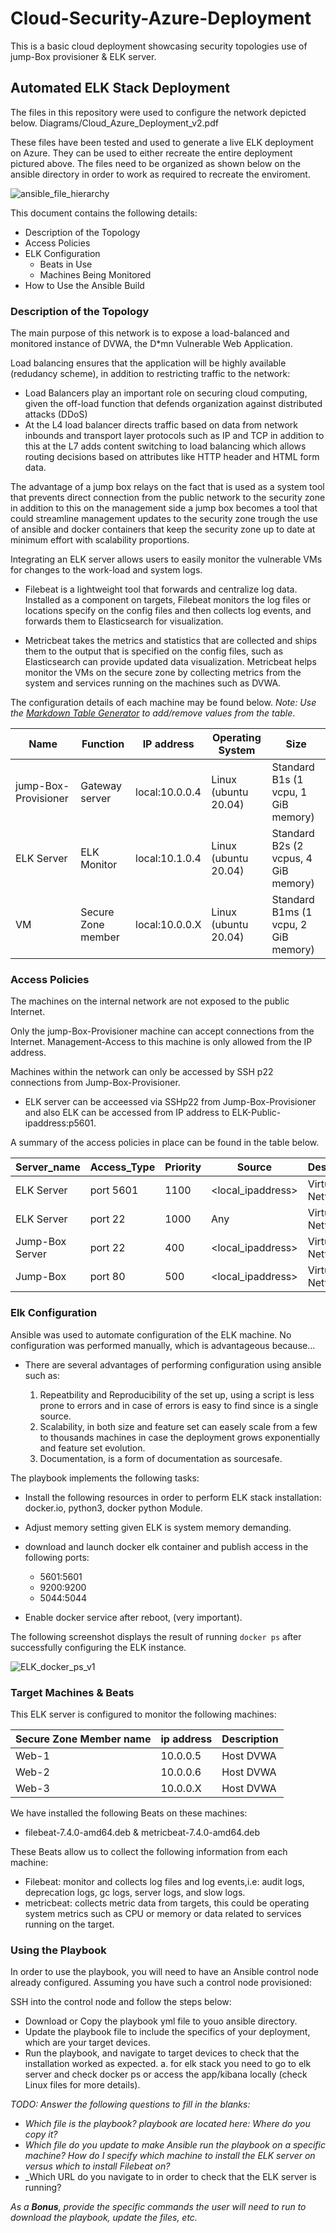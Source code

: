 # Cloud-Security-Azure-Deployment
This is a basic cloud deployment showcasing security topologies use of jump-Box provisioner &amp; ELK server.
## Automated ELK Stack Deployment

The files in this repository were used to configure the network depicted below.
Diagrams/Cloud_Azure_Deployment_v2.pdf

These files have been tested and used to generate a live ELK deployment on Azure. They can be used to either recreate the entire deployment pictured above.
The files need to be organized as shown below on the ansible directory in order to work as required to recreate the enviroment.

![ansible_file_hierarchy](https://user-images.githubusercontent.com/70111682/169720577-576e71e0-7ee2-4565-b96e-8c4b48200f74.png)

This document contains the following details:
- Description of the Topology
- Access Policies
- ELK Configuration
  - Beats in Use
  - Machines Being Monitored
- How to Use the Ansible Build


### Description of the Topology

The main purpose of this network is to expose a load-balanced and monitored instance of DVWA, the D*mn Vulnerable Web Application.

Load balancing ensures that the application will be highly available (redudancy scheme), in addition to restricting traffic to the network:

- Load Balancers play an important role on securing cloud computing, given the off-load function that defends organization against distributed attacks (DDoS)
- At the L4 load balancer directs traffic based on data from network inbounds and transport layer protocols such as IP and TCP in addition to this at the L7 adds content switching to load balancing which allows routing decisions based on attributes like HTTP header and HTML form data.

The advantage of a jump box relays on the fact that is used as a system tool that prevents direct connection from the public network to the security zone in addition to this on the management side a jump box becomes a tool that could streamline management updates to the security zone trough the use of ansible and docker containers that keep the security zone up to date at minimum effort with scalability proportions.

Integrating an ELK server allows users to easily monitor the vulnerable VMs for changes to the work-load and system logs.
- Filebeat is a lightweight tool that forwards and centralize log data. Installed as a component on targets, Filebeat monitors the log files or locations specify on the config files and then collects log events, and forwards them to Elasticsearch for visualization.

- Metricbeat takes the metrics and statistics that are collected and ships them to the output that is specified on the config files, such as Elasticsearch can provide updated data visualization. Metricbeat helps monitor the VMs on the secure zone by collecting metrics from the system and services running on the machines such as DVWA.

The configuration details of each machine may be found below.
_Note: Use the [Markdown Table Generator](http://www.tablesgenerator.com/markdown_tables) to add/remove values from the table_.

| Name                 | Function           | IP address     | Operating System     | Size                                 |
|----------------------|--------------------|----------------|----------------------|--------------------------------------|
| jump-Box-Provisioner | Gateway server     | local:10.0.0.4 | Linux (ubuntu 20.04) | Standard B1s (1 vcpu, 1 GiB memory)  |
| ELK Server           | ELK Monitor        | local:10.1.0.4 | Linux (ubuntu 20.04) | Standard B2s (2 vcpus, 4 GiB memory) |
| VM                   | Secure Zone member | local:10.0.0.X | Linux (ubuntu 20.04) | Standard B1ms (1 vcpu, 2 GiB memory) |


### Access Policies
The machines on the internal network are not exposed to the public Internet. 

Only the jump-Box-Provisioner machine can accept connections from the Internet. Management-Access to this machine is only allowed from the <local-management>IP address.

Machines within the network can only be accessed by SSH p22 connections from Jump-Box-Provisioner.
  
- ELK server can be acceessed via SSHp22 from Jump-Box-Provisioner and also ELK can be accessed from <local-management> IP address to ELK-Public-ipaddress:p5601. 

A summary of the access policies in place can be found in the table below.

| Server_name     | Access_Type | Priority | Source            | Destination     |
|-----------------|-------------|----------|-------------------|-----------------|
| ELK Server      | port 5601   | 1100     | <local_ipaddress> | Virtual Network |
| ELK Server      | port 22     | 1000     | Any               | Virtual Network |
| Jump-Box Server | port 22     | 400      | <local_ipaddress> | Virtual Network |
| Jump-Box        | port 80     | 500      | <local_ipaddress> | Virtual Network |

### Elk Configuration

Ansible was used to automate configuration of the ELK machine. No configuration was performed manually, which is advantageous because...
- There are several advantages of performing configuration using ansible such as:
  
  1. Repeatbility and Reproducibility of the set up, using a script is less prone to errors and in case of errors is easy to find since is a single source.
  2. Scalability, in both size and feature set can easely scale from a few to thousands machines in case the deployment grows exponentially and feature set evolution.
  3. Documentation, is a form of documentation as sourcesafe.

The playbook implements the following tasks:
- Install the following resources in order to perform ELK stack installation: docker.io, python3, docker python Module.
- Adjust memory setting given ELK is system memory demanding.
- download and launch docker elk container and publish access in the following ports:
  
  -  5601:5601
  -  9200:9200
  -  5044:5044
  
 - Enable docker service after reboot, (very important).

The following screenshot displays the result of running `docker ps` after successfully configuring the ELK instance.

![ELK_docker_ps_v1](https://user-images.githubusercontent.com/70111682/169726676-f646364a-1119-4381-84e7-d603590d30d5.png)

### Target Machines & Beats
This ELK server is configured to monitor the following machines:

| Secure Zone Member name | ip address | Description |
|-------------------------|------------|-------------|
| Web-1                   | 10.0.0.5   | Host DVWA   |
| Web-2                   | 10.0.0.6   | Host DVWA   |
| Web-3                   | 10.0.0.X   | Host DVWA   |

We have installed the following Beats on these machines:
- filebeat-7.4.0-amd64.deb & metricbeat-7.4.0-amd64.deb

These Beats allow us to collect the following information from each machine:
- Filebeat: monitor and collects log files and log events,i.e: audit logs, deprecation logs, gc logs, server logs, and slow logs.
- metricbeat: collects metric data from targets, this could be operating system metrics such as CPU or memory or data related to services running on the target.
  
### Using the Playbook
In order to use the playbook, you will need to have an Ansible control node already configured. Assuming you have such a control node provisioned: 

SSH into the control node and follow the steps below:
- Download or Copy the playbook yml file to youo ansible directory.
- Update the playbook file to include the specifics of your deployment, which are your target devices.
- Run the playbook, and navigate to target devices to check that the installation worked as expected.
  a. for elk stack you need to go to elk server and check docker ps or access the app/kibana locally (check Linux files for more details).

_TODO: Answer the following questions to fill in the blanks:_
- _Which file is the playbook? playbook are located here: Where do you copy it?_
- _Which file do you update to make Ansible run the playbook on a specific machine? How do I specify which machine to install the ELK server on versus which to install Filebeat on?_
- _Which URL do you navigate to in order to check that the ELK server is running?

_As a **Bonus**, provide the specific commands the user will need to run to download the playbook, update the files, etc._
